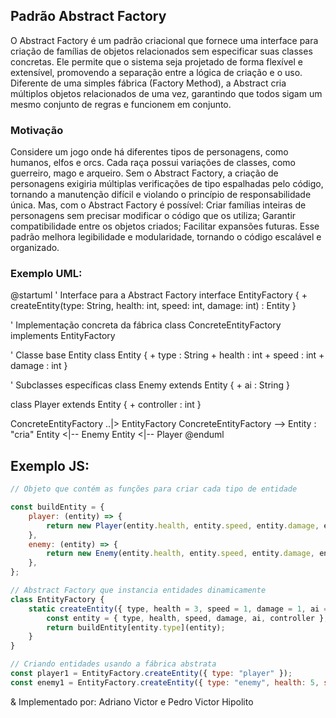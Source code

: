 ## Padrão Abstract Factory
O Abstract Factory é um padrão criacional que fornece uma interface para criação de famílias de objetos relacionados sem especificar suas classes concretas. Ele permite que o sistema seja projetado de forma flexível e extensível, promovendo a separação entre a lógica de criação e o uso. Diferente de uma simples fábrica (Factory Method), a Abstract cria múltiplos objetos relacionados de uma vez, garantindo que todos sigam um mesmo conjunto de regras e funcionem em conjunto.

### Motivação
Considere um jogo onde há diferentes tipos de personagens, como humanos, elfos e orcs. Cada raça possui variações de classes, como guerreiro, mago e arqueiro. Sem o Abstract Factory, a criação de personagens exigiria múltiplas verificações de tipo espalhadas pelo código, tornando a manutenção difícil e violando o princípio de responsabilidade única. Mas, com o Abstract Factory é possível: Criar famílias inteiras de personagens sem precisar modificar o código que os utiliza; Garantir compatibilidade entre os objetos criados; Facilitar expansões futuras. Esse padrão melhora legibilidade e modularidade, tornando o código escalável e organizado.

### Exemplo UML:
@startuml
' Interface para a Abstract Factory
interface EntityFactory {
    + createEntity(type: String, health: int, speed: int, damage: int) : Entity
}

' Implementação concreta da fábrica
class ConcreteEntityFactory implements EntityFactory

' Classe base Entity
class Entity {
    + type : String
    + health : int
    + speed : int
    + damage : int
}

' Subclasses específicas
class Enemy extends Entity {
    + ai : String
}

class Player extends Entity {
    + controller : int
}

ConcreteEntityFactory ..|> EntityFactory
ConcreteEntityFactory --> Entity : "cria"
Entity <|-- Enemy
Entity <|-- Player
@enduml


## Exemplo JS:
```js
// Objeto que contém as funções para criar cada tipo de entidade

const buildEntity = {
    player: (entity) => {
        return new Player(entity.health, entity.speed, entity.damage, entity.controller);
    },
    enemy: (entity) => {
        return new Enemy(entity.health, entity.speed, entity.damage, entity.ai);
    },
};

// Abstract Factory que instancia entidades dinamicamente
class EntityFactory {
    static createEntity({ type, health = 3, speed = 1, damage = 1, ai = "basic", controller = 1 }) {
        const entity = { type, health, speed, damage, ai, controller };
        return buildEntity[entity.type](entity);
    }
}

// Criando entidades usando a fábrica abstrata
const player1 = EntityFactory.createEntity({ type: "player" });
const enemy1 = EntityFactory.createEntity({ type: "enemy", health: 5, speed: 1, damage: 3, ai: "melee" });
```

& Implementado por: Adriano Victor e Pedro Victor Hipolito
